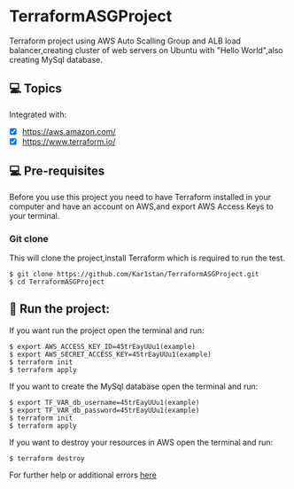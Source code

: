 # TerraformASGProject
Terraform project using AWS Auto Scalling Group and ALB load balancer,creating cluster of web servers on Ubuntu with "Hello World",also creating MySql database.

## 💻 Topics

Integrated with:

- [x] https://aws.amazon.com/
- [x] https://www.terraform.io/
      
## 💻 Pre-requisites

Before you use this project you need to have Terraform installed in your computer and have an account on AWS,and export AWS Access Keys to your terminal.

### Git clone
This will clone the project,install Terraform which is required to run the test.
```
$ git clone https://github.com/Kar1stan/TerraformASGProject.git
$ cd TerraformASGProject
```

## 🚀 Run the project: 
If you want run the project open the terminal and run: 
```
$ export AWS_ACCESS_KEY_ID=45trEayUUu1(example)
$ export AWS_SECRET_ACCESS_KEY=45trEayUUu1(example)
$ terraform init
$ terraform apply
```
If you want to create the MySql database open the terminal and run: 
```
$ export TF_VAR_db_username=45trEayUUu1(example)
$ export TF_VAR_db_password=45trEayUUu1(example)
$ terraform init
$ terraform apply
```
If you want to destroy your resources in AWS open the terminal and run: 
```
$ terraform destroy 
```
For further help or additional errors [here](https://developer.hashicorp.com/terraform/tutorials/aws-get-started)
